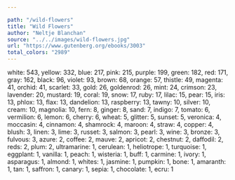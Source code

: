 ```yaml
---

path: "/wild-flowers"
title: "Wild Flowers"
author: "Neltje Blanchan"
source: "../../images/wild-flowers.jpg"
url: "https://www.gutenberg.org/ebooks/3003"
total_colors: "2989"
---
```

white: 543, yellow: 332, blue: 217, pink: 215, purple: 199, green: 182, red: 171, gray: 162, black: 96, violet: 93, brown: 68, orange: 57, thistle: 49, magenta: 41, orchid: 41, scarlet: 33, gold: 26, goldenrod: 26, mint: 24, crimson: 23, lavender: 20, mustard: 19, coral: 19, snow: 17, ruby: 17, lilac: 15, pear: 15, iris: 13, phlox: 13, flax: 13, dandelion: 13, raspberry: 13, tawny: 10, silver: 10, cream: 10, magnolia: 10, fern: 8, ginger: 8, sand: 7, indigo: 7, tomato: 6, vermilion: 6, lemon: 6, cherry: 6, wheat: 5, glitter: 5, sunset: 5, veronica: 4, moccasin: 4, cinnamon: 4, shamrock: 4, maroon: 4, straw: 4, copper: 4, blush: 3, linen: 3, lime: 3, russet: 3, salmon: 3, pearl: 3, wine: 3, bronze: 3, fulvous: 3, azure: 2, coffee: 2, mauve: 2, apricot: 2, chestnut: 2, daffodil: 2, reds: 2, plum: 2, ultramarine: 1, cerulean: 1, heliotrope: 1, turquoise: 1, eggplant: 1, vanilla: 1, peach: 1, wisteria: 1, buff: 1, carmine: 1, ivory: 1, asparagus: 1, almond: 1, whites: 1, jasmine: 1, pumpkin: 1, bone: 1, amaranth: 1, tan: 1, saffron: 1, canary: 1, sepia: 1, chocolate: 1, ecru: 1
